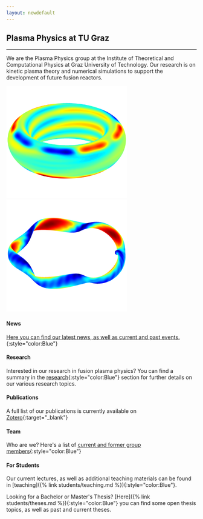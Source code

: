 ```yaml
---
layout: newdefault
---
```

## Plasma Physics at TU Graz

----

We are the Plasma Physics group at the Institute of Theoretical and Computational Physics at Graz University of Technology.
Our research is on kinetic plasma theory and numerical simulations to support the development of future fusion reactors.
<!---(This is a filler space which will eventually be filled with meaningful information about the Team, the Research, etc.)--->

![Tokamak](/assets/Bilder/aug30835_rmp_homepage.png "Tokamak")
&emsp;&emsp;&emsp;&emsp;
![Stellarator](/assets/Bilder/w7x_homepage.png "Stellarator")


#### News

[Here you can find our latest news, as well as current and past events.](/newsupdates "TUG ITP Plasma News"){:style="color:Blue"}

#### Research

Interested in our research in fusion plasma physics?
You can find a summary in the [research](/research "TUG ITP Plasma Research"){:style="color:Blue"} section for further details on our various research topics.

#### Publications

<!---[Here you can find our publications](/publications "TUG ITP Plasma Publications")--->
A full list of our publications is currently available on [Zotero](https://www.zotero.org/itpplasma){:target="_blank"}

<!---[Test](/Viki's Trial and Error Ground/pubs/Pubs_290623.md){:style="color:White"}
[Test](/Viki's Trial and Error Ground/pubs/pubsall_trial.md){:style="color:White"}--->

#### Team

<!---[Our wonderful team, as well as "alumni researchers"](/team/team "TUG ITP Plasma Group")--->
Who are we?
Here's a list of [current and former group members](/team "TUG ITP Plasma Group"){:style="color:Blue"}

#### For Students

Our current lectures, as well as additional teaching materials can be found in [teaching]({% link students/teaching.md %}){:style="color:Blue"}.

Looking for a Bachelor or Master's Thesis? [Here]({% link students/theses.md %}){:style="color:Blue"} you can find some open thesis topics, as well as past and current theses.

